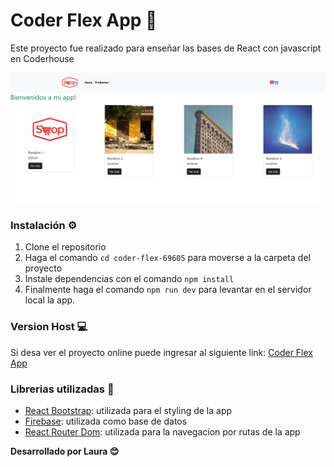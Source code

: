 # Coder Flex App 🛒

Este proyecto fue realizado para enseñar las bases de React con javascript en Coderhouse

![image](/public/app-img.png)

### Instalación ⚙️

1. Clone el repositorio
2. Haga el comando `cd coder-flex-69605` para moverse a la carpeta del proyecto
3. Instale dependencias con el comando `npm install`
4. Finalmente haga el comando `npm run dev` para levantar en el servidor local la app.


### Version Host 💻

Si desa ver el proyecto online puede ingresar al siguiente link: [Coder Flex App]()


### Librerias utilizadas 📖

- [React Bootstrap](https://react-bootstrap.netlify.app/): utilizada para el styling de la app
- [Firebase](https://react-bootstrap.netlify.app/): utilizada como base de datos
- [React Router Dom](https://react-bootstrap.netlify.app/): utilizada para la navegacion por rutas de la app



**Desarrollado por Laura 😊**

